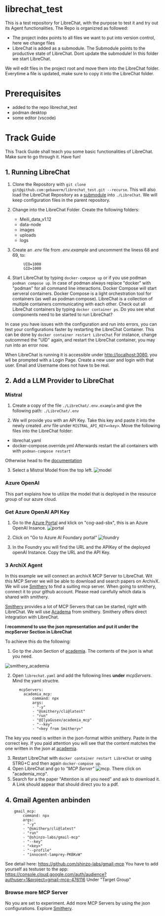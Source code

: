 # librechat_test

This is a test repository for LibreChat, with the purpose to test it and try out its Agent functionalities. The Repo is organizred as followed:
* The project index points to all files we want to put into version control, here we change files
* LibreChat is added as a submodule. The Submodule points to the productive state of LibreChat. Dont update the submodule! In this folder we start LibreChat.

We will edit files in the project root and move them into the LibreChat folder. Everytime a file is updated, make sure to copy it into the LibreChat folder.

# Prerequisites

- added to the repo librechat_test
- podman desktop
- some editor (vscode)

# Track Guide

This Track Guide shall teach you some basic functionalities of LibreChat. Make sure to go through it.
Have fun!

## 1. Running LibreChat

1. Clone the Repository with `git clone git@github.com:gebauerm/librechat_test.git --recurse`. This will also load the LibreChat Repository as a [submodule](https://git-scm.com/book/en/v2/Git-Tools-Submodules) into `./LibreChat`. We will keep configuration files in the parent repository.
2. Change into the LibreChat Folder. Create the following folders:
    * Meili_data_v1.12
    * data-node
    * images
    * uploads
    * logs
3. Create an _.env_ file from _.env.example_ and uncomment the liness 68 and 69, to:

            UID=1000
            GID=1000

4. Start LibreChat by typing `docker-compose up` or if you use podman `podman compose up`. In case of podman always replace "docker" with "podman" for all command line interactions.
Docker Compose will start serveral containers. Docker Compose is a light orchestration tool for containers (as well as podman compose). LibreChat is a collection of multiple containers communicating with each other. Check out all LibreChat containers by typing `docker container ps`.
Do you see what components need to be started to run LibreChat?

In case you have issues with the configuration and run into errors, you can test your configurations faster by restarting the LibreChat Container. This can be done by `docker container restart LibreChat`
For instance, change outcommed the "UID" again, and restart the LibreChat container, you may run into an error now.

When LibreChat is running it is accessible under [http://localhost:3080](http://localhost:3080/login), you wll be prompted with a Login Page. Create a new user and login with that user. Email and Username does not have to be real.


## 2. Add a LLM Provider to LibreChat

### Mistral

1. Create a copy of the file `./LibreChat/.env.example` and give the following path: `./LibreChat/.env`

2. We will provide you with an API Key. Take this key and paste it into the newly created _.env_ file under `MISTRAL_API_KEY=<key>`.
Move the following files into the LibreChat folder:
* librechat.yaml
* docker-compose.override.yml
Afterwards restart the all containers with with `podman-compose restart`

Otherwise head to the [documentation](https://www.librechat.ai/docs/configuration/librechat_yaml/ai_endpoints/mistral)

3. Select a Mistral Model from the top left.
![model](./doc/model_selection.png)


### Azure OpenAI

This part explains how to utilize the model that is deployed in the resource group of our azure cloud.

### Get Azure OpenAI API Key

1. Go to the [Azure Portal](https://portal.azure.com/#home) and klick on "cog-aad-sbx", this is an Azure OpenAI Insance.
![portal](./doc/aure_portal.PNG)

2. Click on "Go to Azure AI Foundary portal"
![foundry](./doc/azure_open_ai.png)

3. In the Foundry you will find the URL and the APIKey of the deployed openAI Instance. Copy the URL and the API Key.

### 3 ArchiX Agent

In this example we will connect an archivX MCP Server to LibreChat.
Wit this MCP Server we will be able to download and search papers on ArchivX.
We will use [Smithery](https://smithery.ai/) to find a suiting mcp server. When going to smithery, connect it to your github account. Please read carefully which data is shared with smithery.

[Smithery](https://smithery.ai/) provides a lot of MCP Servers that can be started, right with LibreChat. We will use [Academa](https://smithery.ai/server/@IlyaGusev/academia_mcp) from smithery. Smithery offers direct integration with LibreChat.

__I recommend to use the json representation and put it under the mcpServer Section in LibreChat__

To achieve this do the following:

1. Go tp the Json Section of [academia](https://smithery.ai/server/@IlyaGusev/academia_mcp). The contents of the json is what you need.

![smithery_academia](./doc/smithery.png)

2. Open `librechat.yaml` and add the following lines __under__ _mcpServers_. Mind the yaml structre.

          mcpServers:
            academia_mcp:
                command: npx
                args:
                - "-y"
                - "@smithery/cli@latest"
                - "run"
                - "@IlyaGusev/academia_mcp"
                - "--key"
                - "<key from Smithery>"

The key you need is written in the json-format within smithery. Paste in the correct key.
If you paid attention you will see that the content matches the one written in the json at [academia](https://smithery.ai/server/@IlyaGusev/academia_mcp).

3. Restart LibreChat with `docker container restart LibreChat` or using STRG+C and then again `docker-compose up`.
4. Open LibreChat and go to _"MCP Server"_
![mcp](./doc/mcp.png). There click on "academia_mcp".
5. Search for a the paper "Attention is all you need" and ask to download it. A Link should appear that should direct you to a pdf.


## 4. Gmail Agenten anbinden

        gmail_mcp:
            command: npx
            args:
            - "-y"
            - "@smithery/cli@latest"
            - "run"
            - "@shinzo-labs/gmail-mcp"
            - "--key"
            - "<key>"
            - "--profile"
            - "innocent-lamprey-PKBKvW"

See detail here:
https://github.com/shinzo-labs/gmail-mcp
You have to add yourself as testuser to the app:
https://console.cloud.google.com/auth/audience?authuser=1&project=gmail-mcp-476116
Under "Target Group"

### Browse more MCP Server

No you are set to experiment.
Add more MCP Servers by using the json configurations.
Explore [Smithery](https://smithery.ai/).



